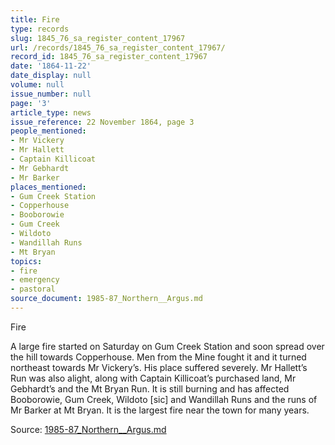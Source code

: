 ```yaml
---
title: Fire
type: records
slug: 1845_76_sa_register_content_17967
url: /records/1845_76_sa_register_content_17967/
record_id: 1845_76_sa_register_content_17967
date: '1864-11-22'
date_display: null
volume: null
issue_number: null
page: '3'
article_type: news
issue_reference: 22 November 1864, page 3
people_mentioned:
- Mr Vickery
- Mr Hallett
- Captain Killicoat
- Mr Gebhardt
- Mr Barker
places_mentioned:
- Gum Creek Station
- Copperhouse
- Booborowie
- Gum Creek
- Wildoto
- Wandillah Runs
- Mt Bryan
topics:
- fire
- emergency
- pastoral
source_document: 1985-87_Northern__Argus.md
---
```


Fire

A large fire started on Saturday on Gum Creek Station and soon spread over the hill towards Copperhouse.  Men from the Mine fought it and it turned northeast towards Mr Vickery’s.  His place suffered severely.  Mr Hallett’s Run was also alight, along with Captain Killicoat’s purchased land, Mr Gebhardt’s and the Mt Bryan Run.  It is still burning and has affected Booborowie, Gum Creek, Wildoto [sic] and Wandillah Runs and the runs of Mr Barker at Mt Bryan.  It is the largest fire near the town for many years.

Source: [1985-87_Northern__Argus.md](/downloads/markdown/1985-87_Northern__Argus.md)
